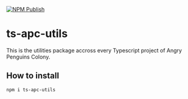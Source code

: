 [![NPM Publish](https://github.com/Angry-Penguins-Colony/ts-utilities/actions/workflows/npm_publish.yml/badge.svg)](https://github.com/Angry-Penguins-Colony/ts-utilities/actions/workflows/npm_publish.yml)

# ts-apc-utils

This is the utilities package accross every Typescript project of Angry Penguins Colony.

## How to install 

`npm i ts-apc-utils`
